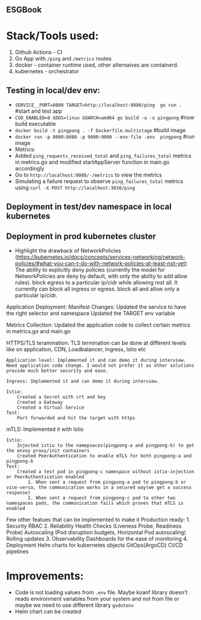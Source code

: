 ## ESGBook

# Stack/Tools used:
1) Github Actions  - CI
2) Go App with ```/ping``` and ```/metrics``` routes
3) docker       - container runtime used, other alternaives are containerd.
4) kubernetes   - orchestrator

## Testing in local/dev env:
- ```SERVICE__PORT=8080 TARGET=http://localhost:8080/ping  go run .```                #start and test app
- ```CGO_ENABLED=0 GOOS=linux GOARCH=amd64 go build -a -o pingpong```                 #now build executable
- ```docker build -t pingpong . -f Dockerfile.multistage```                           #build image
- ```docker run -p 8080:8080 -p 9080:9080 --env-file .env  pingpong```                 #run image
- Metrics:
- Added ```ping_requests_received_total``` and ```ping_failures_total``` metrics in metrics.go and modified startAppServer function in main.go accordingly
- Go to ```http://localhost:9080/-/metrics``` to view the metrics
- Simulating a failure request to observe ```ping_failures_total``` metrics using ```curl -X POST http://localhost:3030/ping```

## Deployment in test/dev namespace in local kubernetes

## Deployment in prod kubernetes cluster

- Highlight the drawback of NetworkPolicies (https://kubernetes.io/docs/concepts/services-networking/network-policies/#what-you-can-t-do-with-network-policies-at-least-not-yet)
The ability to explicitly deny policies (currently the model for NetworkPolicies are deny by default, with only the ability to add allow rules).
block egress to a particular ip/cidr while allowing rest all.
It currently can
block all ingress or egress.
block all and allow only a particular ip/cidr.

Application Deployment:
    Manifest Changes:
        Updated the service to have the right selector and namespace
        Updated the TARGET env variable

Metrics Collection:
    Updated the application code to collect certain metrics in metrics.go and main.go

HTTPS/TLS teramination:
    TLS termination can be done at different levels like on application, CDN, Loadbalancer, Ingress, Istio etc
    
    Application level: Implemented it and can demo it during interview. Need application code change. I would not prefer it as other solutions provide much better security and ease.
    
    Ingress: Implemented it and can demo it during interview. 
    
    Istio:
        Created a Secret with crt and key
        Created a Gateway
        Created a Virtual Service
    Test:
        Port forwarded and hit the target with https 
    
mTLS:
    Implemented it with Istio
    
    Istio:
        Injected istio to the namepsaces(pingpong-a and pingpong-b) to get the envoy proxy/init containers
        Created PeerAuthentication to enable mTLS for both pingpong-a and pingpong-b
    Test:
        Created a test pod in pingpong-c namespace without istio-injection or PeerAuthentication enabled
            1. When sent a request from pingpong-a pod to pingpong-b or vice-versa, the communication works in a secured way(we get a success response)
            2. When sent a request from pingpong-c pod to other two namespaces pods, the communication fails which proves that mTLS is enabled

Few other featues that can be implemented to make it Production ready:
    1. Security
        RBAC
    2. Reliability
        Health Checks (Liveness Probe, Readiness Probe)
        Autoscaling (Pod disruption budgets, Horizontal Pod autoscaling)
        Rolling updates
    3. Observability
        Dashboards for the ease of monitoring
    4. Deployment
        Helm charts for kubernetes objects
        GitOps(ArgoCD)
        CI/CD pipelines 


# Improvements:
- Code is not loading values from ```.env``` file. Maybe koanf library doesn't reads environment variables from your system and not from file or maybe we need to use different library ```godotenv```
- Helm chart can be created 

